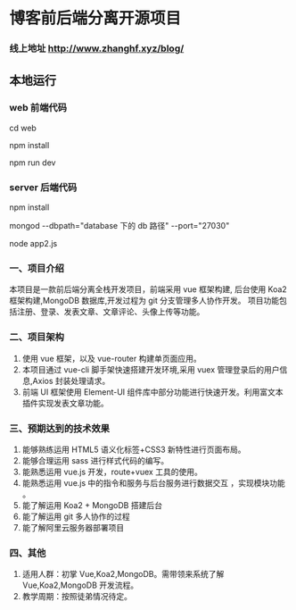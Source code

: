 # 博客前后端分离开源项目

### 线上地址 http://www.zhanghf.xyz/blog/

## 本地运行

### web 前端代码

cd web

npm install

npm run dev

### server 后端代码

npm install

mongod --dbpath="database 下的 db 路径" --port="27030"

node app2.js

### 一、项目介绍

本项目是一款前后端分离全栈开发项目，前端采用 vue 框架构建,
后台使用 Koa2 框架构建,MongoDB 数据库,开发过程为 git 分支管理多人协作开发。
项目功能包括注册、登录、发表文章、文章评论、头像上传等功能。

### 二、项目架构

1. 使用 vue 框架，以及 vue-router 构建单页面应用。
2. 本项目通过 vue-cli 脚手架快速搭建开发环境,采用 vuex 管理登录后的用户信息,Axios 封装处理请求。
3. 前端 UI 框架使用 Element-UI 组件库中部分功能进行快速开发。利用富文本插件实现发表文章功能。

### 三、预期达到的技术效果

1. 能够熟练运用 HTML5 语义化标签+CSS3 新特性进行页面布局。
2. 能够合理运用 sass 进行样式代码的编写。
3. 能熟悉运用 vue.js 开发，route+vuex 工具的使用。
4. 能熟悉运用 vue.js 中的指令和服务与后台服务进行数据交互 ，实现模块功能 。
5. 能了解运用 Koa2 + MongoDB 搭建后台
6. 能了解运用 git 多人协作的过程
7. 能了解阿里云服务器部署项目

### 四、其他

1. 适用人群：初掌 Vue,Koa2,MongoDB。需带领来系统了解 Vue,Koa2,MongoDB 开发流程。
2. 教学周期：按照徒弟情况待定。
